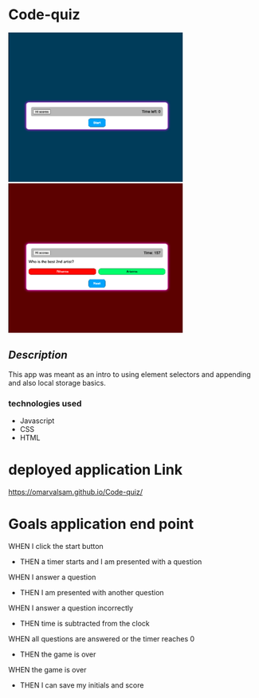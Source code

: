 # Code-quiz

<img src="./assets/start.png" width="350" height="300">
<img src="./assets/questions.png" width="350" height="300">

## _Description_

This app was meant as an intro to using element selectors and appending and also local storage basics.

### technologies used

- Javascript
- CSS
- HTML

# deployed application Link

https://omarvalsam.github.io/Code-quiz/

# Goals application end point

WHEN I click the start button

- THEN a timer starts and I am presented with a question

WHEN I answer a question

- THEN I am presented with another question

WHEN I answer a question incorrectly

- THEN time is subtracted from the clock

WHEN all questions are answered or the timer reaches 0

- THEN the game is over

WHEN the game is over

- THEN I can save my initials and score
